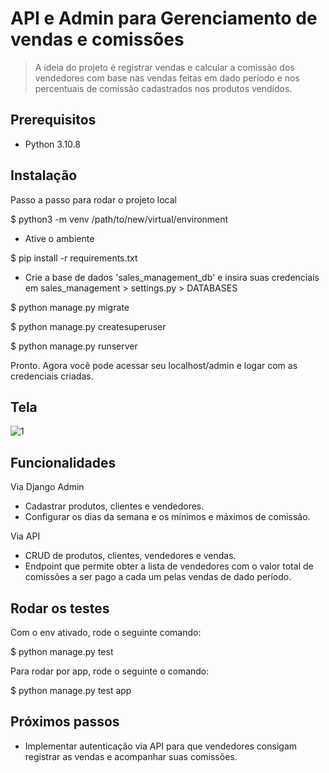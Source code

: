 # API e Admin para Gerenciamento de vendas e comissões

> A ideia do projeto é registrar vendas e calcular a comissão dos vendedores com base nas vendas feitas em dado período e nos percentuais de comissão cadastrados nos produtos vendidos.

## Prerequisitos

- Python 3.10.8

## Instalação

Passo a passo para rodar o projeto local

$ python3 -m venv /path/to/new/virtual/environment

- Ative o ambiente

$ pip install -r requirements.txt

- Crie a base de dados 'sales_management_db' e insira suas credenciais em sales_management > settings.py > DATABASES

$ python manage.py migrate

$ python manage.py createsuperuser

$ python manage.py runserver

Pronto. Agora você pode acessar seu localhost/admin e logar com as credenciais criadas.

## Tela

![1](https://raw.githubusercontent.com/rayanemsantos/proj-django-sales-management/screenshot.png)

## Funcionalidades

Via Django Admin

- Cadastrar produtos, clientes e vendedores.
- Configurar os dias da semana e os mínimos e máximos de comissão.

Via API

- CRUD de produtos, clientes, vendedores e vendas.
- Endpoint que permite obter a lista de vendedores com o valor total de comissões a ser pago a cada um pelas vendas de dado período.

## Rodar os testes

Com o env ativado, rode o seguinte comando:

$ python manage.py test

Para rodar por app, rode o seguinte o comando:

$ python manage.py test app

## Próximos passos

- Implementar autenticação via API para que vendedores consigam registrar as vendas e acompanhar suas comissões.
